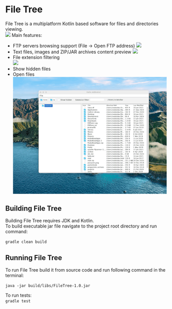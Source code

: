 # File Tree
File Tree is a multiplatform Kotlin based software for files and directories viewing.  
![](gifs/huge_files_and_directories.gif)
Main features:
- FTP servers browsing support (File -> Open FTP address)
  ![](gifs/ftp_server_browsing.gif)
- Text files, images and ZIP/JAR archives content preview
  ![](gifs/text_zip_jpeg_files_preview.gif)
- File extension filtering  
  ![](gifs/show_hidden_and_extension_filters.gif)
- Show hidden files
- Open files  
  ![](gifs/open_directories_and_files.gif)

## Building File Tree
Building File Tree requires JDK and Kotlin.  
To build executable jar file navigate to the project root directory and run command:  

```gradle clean build```

## Running File Tree
To run File Tree build it from source code and run following command in the terminal:  

```java -jar build/libs/FileTree-1.0.jar```

To run tests:  
```gradle test```
